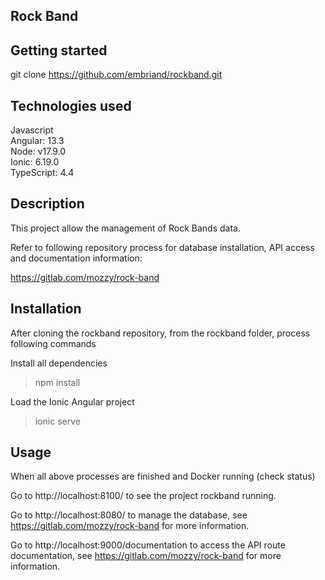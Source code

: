 ## Rock Band

## Getting started
git clone https://github.com/embriand/rockband.git

## Technologies used
Javascript  
Angular: 13.3  
Node: v17.9.0  
Ionic: 6.19.0  
TypeScript: 4.4  

## Description
This project allow the management of Rock Bands data.  

Refer to following repository process for database installation, API access and documentation information:

https://gitlab.com/mozzy/rock-band

## Installation
After cloning the rockband repository, from the rockband folder, process following commands

Install all dependencies
> npm install

Load the Ionic Angular project
> ionic serve

## Usage
When all above processes are finished and Docker running (check status)

Go to http://localhost:8100/ to see the project rockband running.

Go to http://localhost:8080/ to manage the database, see https://gitlab.com/mozzy/rock-band for more information.

Go to http://localhost:9000/documentation to access the API route documentation, see https://gitlab.com/mozzy/rock-band for more information.